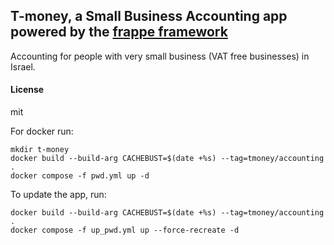 ## T-money, a Small Business Accounting app powered by the [frappe framework](https://frappe.io/framework)

Accounting for people with very small business (VAT free businesses) in Israel.

#### License

mit


For docker run:
```
mkdir t-money
docker build --build-arg CACHEBUST=$(date +%s) --tag=tmoney/accounting .
docker compose -f pwd.yml up -d
```

To update the app, run:
```
docker build --build-arg CACHEBUST=$(date +%s) --tag=tmoney/accounting .
docker compose -f up_pwd.yml up --force-recreate -d
```
